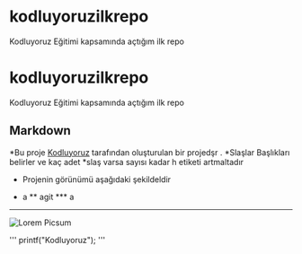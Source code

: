 # kodluyoruzilkrepo
Kodluyoruz Eğitimi kapsamında açtığım ilk repo
# kodluyoruzilkrepo
Kodluyoruz Eğitimi kapsamında açtığım ilk repo

## Markdown 
*Bu proje [Kodluyoruz](https://kodluyoruz.org/) tarafından oluşturulan bir projedşr .
*Slaşlar Başlıkları belirler ve kaç adet 
*slaş varsa sayısı kadar h etiketi artmaltadır

- Projenin görünümü aşağıdaki şekildeldir

* a
** agit 
*** a

----------
![Lorem Picsum](C:\Users\nazir\Downloads\9f8d04de-6f92-49f4-a302-19407832589f.jpeg)

'''
printf("Kodluyoruz");
'''



